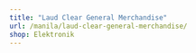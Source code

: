 ```yaml
---
title: "Laud Clear General Merchandise"
url: /manila/laud-clear-general-merchandise/
shop: Elektronik
---
```

